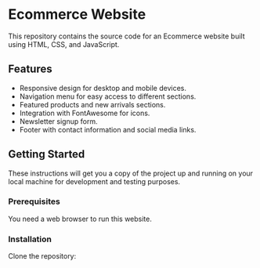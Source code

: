 # Ecommerce Website

This repository contains the source code for an Ecommerce website built using HTML, CSS, and JavaScript.

## Features

- Responsive design for desktop and mobile devices.
- Navigation menu for easy access to different sections.
- Featured products and new arrivals sections.
- Integration with FontAwesome for icons.
- Newsletter signup form.
- Footer with contact information and social media links.

## Getting Started

These instructions will get you a copy of the project up and running on your local machine for development and testing purposes.

### Prerequisites

You need a web browser to run this website.

### Installation

Clone the repository:

